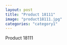 ```yaml
---
layout: post
title: "Product 18111"
image: "product18111.jpg"
categories: "category1"
---
```

Product 18111
